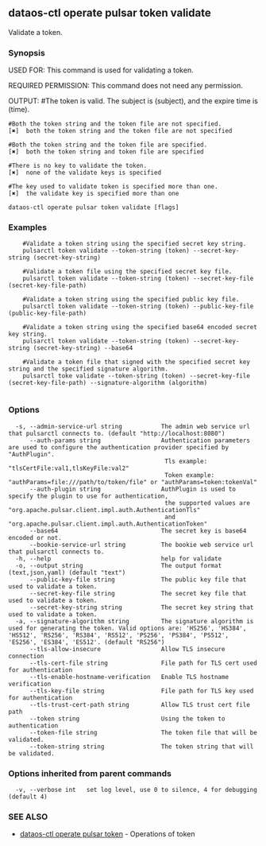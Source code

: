## dataos-ctl operate pulsar token validate

Validate a token.

### Synopsis

USED FOR:
    This command is used for validating a token.

REQUIRED PERMISSION:
    This command does not need any permission.

OUTPUT:
    #The token is valid.
    The subject is (subject), and the expire time is (time).

    #Both the token string and the token file are not specified.
    [✖]  both the token string and the token file are not specified

    #Both the token string and the token file are specified.
    [✖]  both the token string and token file are specified

    #There is no key to validate the token.
    [✖]  none of the validate keys is specified

    #The key used to validate token is specified more than one.
    [✖]  the validate key is specified more than one



```
dataos-ctl operate pulsar token validate [flags]
```

### Examples

```
    #Validate a token string using the specified secret key string.
    pulsarctl token validate --token-string (token) --secret-key-string (secret-key-string)

    #Validate a token file using the specified secret key file.
    pulsarctl token validate --token-string (token) --secret-key-file (secret-key-file-path)

    #Validate a token string using the specified public key file.
    pulsarctl token validate --token-string (token) --public-key-file (public-key-file-path)

    #Validate a token string using the specified base64 encoded secret key string.
    pulsarctl token validate --token-string (token) --secret-key-string (secret-key-string) --base64

    #Validate a token file that signed with the specified secret key string and the specified signature algorithm.
    pulsarctl toke validate --token-string (token) --secret-key-file (secret-key-file-path) --signature-algorithm (algorithm)


```

### Options

```
  -s, --admin-service-url string           The admin web service url that pulsarctl connects to. (default "http://localhost:8080")
      --auth-params string                 Authentication parameters are used to configure the authentication provider specified by "AuthPlugin".
                                            Tls example: "tlsCertFile:val1,tlsKeyFile:val2"
                                            Token example: "authParams=file:///path/to/token/file" or "authParams=token:tokenVal"
      --auth-plugin string                 AuthPlugin is used to specify the plugin to use for authentication,
                                            the supported values are "org.apache.pulsar.client.impl.auth.AuthenticationTls"
                                            and "org.apache.pulsar.client.impl.auth.AuthenticationToken"
      --base64                             The secret key is base64 encoded or not.
      --bookie-service-url string          The bookie web service url that pulsarctl connects to.
  -h, --help                               help for validate
  -o, --output string                      The output format (text,json,yaml) (default "text")
      --public-key-file string             The public key file that used to validate a token.
      --secret-key-file string             The secret key file that used to validate a token.
      --secret-key-string string           The secret key string that used to validate a token.
  -a, --signature-algorithm string         The signature algorithm is used for generating the token. Valid options are: 'HS256', 'HS384', 'HS512', 'RS256', 'RS384', 'RS512', 'PS256', 'PS384', 'PS512', 'ES256', 'ES384', 'ES512'. (default "RS256")
      --tls-allow-insecure                 Allow TLS insecure connection
      --tls-cert-file string               File path for TLS cert used for authentication
      --tls-enable-hostname-verification   Enable TLS hostname verification
      --tls-key-file string                File path for TLS key used for authentication
      --tls-trust-cert-path string         Allow TLS trust cert file path
      --token string                       Using the token to authentication
      --token-file string                  The token file that will be validated.
      --token-string string                The token string that will be validated.
```

### Options inherited from parent commands

```
  -v, --verbose int   set log level, use 0 to silence, 4 for debugging (default 4)
```

### SEE ALSO

* [dataos-ctl operate pulsar token](dataos-ctl_operate_pulsar_token.md)	 - Operations of token

